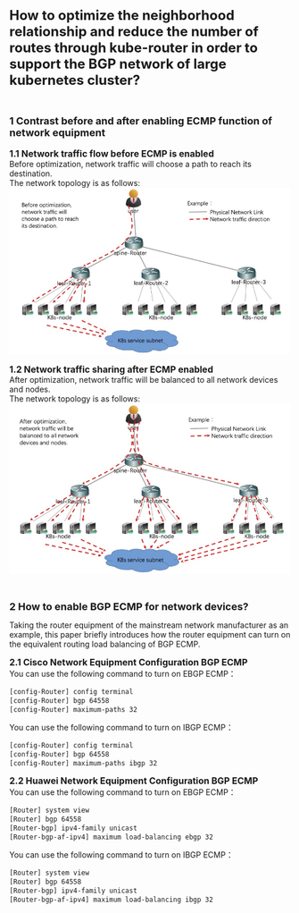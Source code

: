<font size="5">**How to optimize the neighborhood relationship and reduce the number of routes through kube-router in order to support the BGP network of large kubernetes cluster?**</font>
<br>
<br>
<br>



<font size="4">**1 Contrast before and after enabling ECMP function of network equipment**</font>
<br>
<br>
<font size="3">**1.1 Network traffic flow before ECMP is enabled**</font><br>
Before optimization, network traffic will choose a path to reach its destination.
<br>
The network topology is as follows:
![avatar](../docs/img/large-networks08.jpg)


<font size="3">**1.2 Network traffic sharing after ECMP enabled**</font><br>
After optimization, network traffic will be balanced to all network devices and nodes.
<br>
The network topology is as follows:
![avatar](../docs/img/large-networks09.jpg)

<br>

<font size="4">**2 How to enable BGP ECMP for network devices?**</font><br>

Taking the router equipment of the mainstream network manufacturer as an example, this paper briefly introduces how the router equipment can turn on the equivalent routing load balancing of BGP ECMP.

<font size="3">**2.1 Cisco Network Equipment Configuration BGP ECMP**</font><br>
You can use the following command to turn on EBGP ECMP：

```
[config-Router] config terminal
[config-Router] bgp 64558
[config-Router] maximum-paths 32
```

You can use the following command to turn on IBGP ECMP：

```
[config-Router] config terminal
[config-Router] bgp 64558
[config-Router] maximum-paths ibgp 32
```

<font size="3">**2.2 Huawei Network Equipment Configuration BGP ECMP**</font><br>
You can use the following command to turn on EBGP ECMP：

```
[Router] system view
[Router] bgp 64558
[Router-bgp] ipv4-family unicast
[Router-bgp-af-ipv4] maximum load-balancing ebgp 32
```

You can use the following command to turn on IBGP ECMP：

```
[Router] system view
[Router] bgp 64558
[Router-bgp] ipv4-family unicast
[Router-bgp-af-ipv4] maximum load-balancing ibgp 32
```

<br>
<br>

